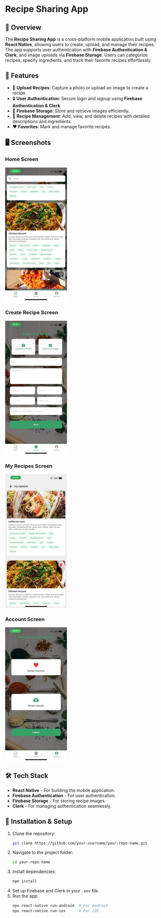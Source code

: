# Recipe Sharing App

## 📌 Overview
The **Recipe Sharing App** is a cross-platform mobile application built using **React Native**, allowing users to create, upload, and manage their recipes. The app supports user authentication with **Firebase Authentication & Clerk**, and image uploads via **Firebase Storage**. Users can categorize recipes, specify ingredients, and track their favorite recipes effortlessly.

## 🚀 Features
- 📸 **Upload Recipes**: Capture a photo or upload an image to create a recipe.
- 🔒 **User Authentication**: Secure login and signup using **Firebase Authentication & Clerk**.
- 📂 **Firebase Storage**: Store and retrieve images efficiently.
- 📑 **Recipe Management**: Add, view, and delete recipes with detailed descriptions and ingredients.
- ❤️ **Favorites**: Mark and manage favorite recipes.

## 🖥️ Screenshots

### Home Screen
<img src="images/HomeScreen.jpg" alt="Auth Screen" width="200" />


### Create Recipe Screen
<img src="images/CreateRecipeScreen.jpg" alt="Auth Screen" width="200" />


### My Recipes Screen
<img src="images/MyRecipeScreen.jpg" alt="Auth Screen" width="200" />


### Account Screen
<img src="images/AccountScreen.jpg" alt="Auth Screen" width="200" />




## 🛠️ Tech Stack
- **React Native** - For building the mobile application.
- **Firebase Authentication** - For user authentication.
- **Firebase Storage** - For storing recipe images.
- **Clerk** - For managing authentication seamlessly.

## 🔧 Installation & Setup
1. Clone the repository:
   ```sh
   git clone https://github.com/your-username/your-repo-name.git
   ```
2. Navigate to the project folder:
   ```sh
   cd your-repo-name
   ```
3. Install dependencies:
   ```sh
   npm install
   ```
4. Set up Firebase and Clerk in your `.env` file.
5. Run the app:
   ```sh
   npx react-native run-android  # For Android
   npx react-native run-ios      # For iOS
   ```



